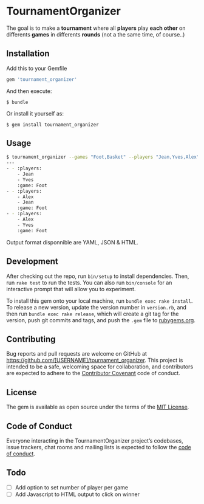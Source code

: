 # TournamentOrganizer

The goal is to make a **tournament** where all **players** play **each other** on differents **games** in differents **rounds** (not a the same time, of course..)

## Installation

Add this to your Gemfile


```ruby
gem 'tournament_organizer'
```

And then execute:

    $ bundle

Or install it yourself as:

    $ gem install tournament_organizer

## Usage

~~~bash
$ tournament_organizer --games "Foot,Basket" --players "Jean,Yves,Alex" --output yaml
---
- - :players:
    - Jean
    - Yves
    :game: Foot
- - :players:
    - Alex
    - Jean
    :game: Foot
- - :players:
    - Alex
    - Yves
    :game: Foot
~~~

Output format disponnible are YAML, JSON & HTML. 


## Development

After checking out the repo, run `bin/setup` to install dependencies. Then, run `rake test` to run the tests. You can also run `bin/console` for an interactive prompt that will allow you to experiment.

To install this gem onto your local machine, run `bundle exec rake install`. To release a new version, update the version number in `version.rb`, and then run `bundle exec rake release`, which will create a git tag for the version, push git commits and tags, and push the `.gem` file to [rubygems.org](https://rubygems.org).

## Contributing

Bug reports and pull requests are welcome on GitHub at https://github.com/[USERNAME]/tournament_organizer. This project is intended to be a safe, welcoming space for collaboration, and contributors are expected to adhere to the [Contributor Covenant](http://contributor-covenant.org) code of conduct.

## License

The gem is available as open source under the terms of the [MIT License](https://opensource.org/licenses/MIT).

## Code of Conduct

Everyone interacting in the TournamentOrganizer project’s codebases, issue trackers, chat rooms and mailing lists is expected to follow the [code of conduct](https://github.com/[USERNAME]/tournament_organizer/blob/master/CODE_OF_CONDUCT.md).

## Todo

- [ ] Add option to set number of player per game
- [ ] Add Javascript to HTML output to click on winner 
